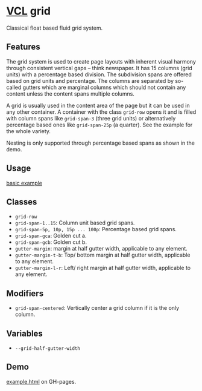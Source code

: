 # [VCL](https://vcl.github.io/) grid

Classical float based fluid grid system.

## Features

The grid system is used to create page layouts with inherent visual harmony
through  consistent vertical gaps – think newspaper.
It has 15 columns (grid units) with a percentage based division.
The subdivision spans are offered based on grid units and percentage.
The columns are separated by so-called gutters which are marginal columns
which should not contain any content unless the content spans multiple
columns.

A grid is usually used in the content area of the page but it can be used in
any other container.
A container with the class `grid-row` opens it and
is filled with column spans like `grid-span-3` (three grid units)
or alternatively percentage based ones like `grid-span-25p` (a quarter).
See the example for the whole variety.

Nesting is only supported through percentage based spans as shown
in the demo.

## Usage

[basic example](/demo/example.html)

## Classes

- `grid-row`
- `grid-span-1..15`: Column unit based grid spans.
- `grid-span-5p, 10p, 15p ... 100p`: Percentage based grid spans.
- `grid-span-gca`: Golden cut a.
- `grid-span-gcb`: Golden cut b.
- `gutter-margin`: margin at half gutter width, applicable to any element.
- `gutter-margin-t-b`: Top/ bottom margin at half gutter width, applicable
   to any element.
- `gutter-margin-l-r`: Left/ right margin at half gutter width, applicable
   to any element.

## Modifiers

- `grid-span-centered`: Vertically center a grid column if it is the only
  column.

## Variables

- `--grid-half-gutter-width`

## Demo

[example.html](/demo/example.html) on GH-pages.
